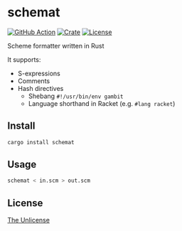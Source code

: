 # schemat

[![GitHub Action](https://img.shields.io/github/actions/workflow/status/raviqqe/schemat/test.yaml?branch=main&style=flat-square)](https://github.com/raviqqe/schemat/actions?query=workflow%3Atest)
[![Crate](https://img.shields.io/crates/v/schemat.svg?style=flat-square)](https://crates.io/crates/schemat)
[![License](https://img.shields.io/github/license/raviqqe/schemat.svg?style=flat-square)](https://github.com/raviqqe/schemat/blob/main/UNLICENSE)

Scheme formatter written in Rust

It supports:

- S-expressions
- Comments
- Hash directives
  - Shebang `#!/usr/bin/env gambit`
  - Language shorthand in Racket (e.g. `#lang racket`)

## Install

```sh
cargo install schemat
```

## Usage

```sh
schemat < in.scm > out.scm
```

## License

[The Unlicense](UNLICENSE)

